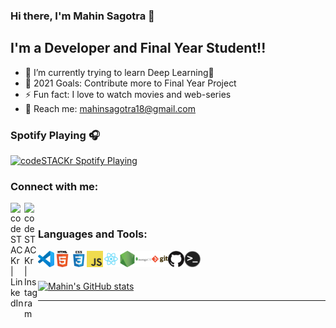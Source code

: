 ### Hi there, I'm Mahin Sagotra 👋

## I'm a Developer and Final Year Student!!

- 🌱 I’m currently trying to learn Deep Learning🤣
- 🥅 2021 Goals: Contribute more to Final Year Project
- ⚡ Fun fact: I love to watch movies and web-series
- 📧 Reach me: mahinsagotra18@gmail.com

### Spotify Playing 🎧

[<img src="https://now-playing-codestackr.vercel.app/api/spotify-playing" alt="codeSTACKr Spotify Playing" width="350" />](https://open.spotify.com/user/313iote2n5pbmk6rbciajk4yemvq?si=xncSseVvTIGIbK3JV3WEHg)

### Connect with me:

[<img align="left" alt="codeSTACKr | LinkedIn" width="22px" src="https://cdn.jsdelivr.net/npm/simple-icons@v3/icons/linkedin.svg" />][linkedin]
[<img align="left" alt="codeSTACKr | Instagram" width="22px" src="https://cdn.jsdelivr.net/npm/simple-icons@v3/icons/instagram.svg" />][instagram]

<br />

### Languages and Tools:

[<img align="left" alt="Visual Studio Code" width="26px" src="https://raw.githubusercontent.com/github/explore/80688e429a7d4ef2fca1e82350fe8e3517d3494d/topics/visual-studio-code/visual-studio-code.png" />][vscode]
[<img align="left" alt="HTML5" width="26px" src="https://raw.githubusercontent.com/github/explore/80688e429a7d4ef2fca1e82350fe8e3517d3494d/topics/html/html.png" />][html]
[<img align="left" alt="CSS3" width="26px" src="https://raw.githubusercontent.com/github/explore/80688e429a7d4ef2fca1e82350fe8e3517d3494d/topics/css/css.png" />][css]
[<img align="left" alt="JavaScript" width="26px" src="https://raw.githubusercontent.com/github/explore/80688e429a7d4ef2fca1e82350fe8e3517d3494d/topics/javascript/javascript.png" />][js]
[<img align="left" alt="React" width="26px" src="https://raw.githubusercontent.com/github/explore/80688e429a7d4ef2fca1e82350fe8e3517d3494d/topics/react/react.png" />][react]
[<img align="left" alt="Node.js" width="26px" src="https://raw.githubusercontent.com/github/explore/80688e429a7d4ef2fca1e82350fe8e3517d3494d/topics/nodejs/nodejs.png" />][node]
[<img align="left" alt="MongoDB" width="26px" src="https://raw.githubusercontent.com/github/explore/80688e429a7d4ef2fca1e82350fe8e3517d3494d/topics/mongodb/mongodb.png" />][mongo]
[<img align="left" alt="Git" width="26px" src="https://raw.githubusercontent.com/github/explore/80688e429a7d4ef2fca1e82350fe8e3517d3494d/topics/git/git.png" />][git]
[<img align="left" alt="GitHub" width="26px" src="https://raw.githubusercontent.com/github/explore/78df643247d429f6cc873026c0622819ad797942/topics/github/github.png" />][github]
[<img align="left" alt="Terminal" width="26px" src="https://raw.githubusercontent.com/github/explore/80688e429a7d4ef2fca1e82350fe8e3517d3494d/topics/terminal/terminal.png" />][terminal]

<br />
<br />

[![Mahin's GitHub stats](https://github-readme-stats.vercel.app/api?username=mahinsagotra&count_private=true&show_icons=true&theme=tokyonight)](https://github.com/liyahshaikh/github-readme-stats)

---

[instagram]: https://www.instagram.com/_mahin_sagotra/
[linkedin]: https://www.linkedin.com/in/mahin-sagotra/
[vscode]: https://code.visualstudio.com/
[html]: https://developer.mozilla.org/en-US/docs/Web/HTML/
[css]: https://developer.mozilla.org/en-US/docs/Learn/CSS/
[js]: https://developer.mozilla.org/en-US/docs/Learn/Getting_started_with_the_web/JavaScript_basics/
[react]: https://reactjs.org/
[node]: https://nodejs.org/en/
[mongo]: https://www.mongodb.com/
[git]: https://git-scm.com/
[github]: https://docs.github.com/en/
[terminal]: https://ubuntu.com/tutorials/command-line-for-beginners#1-overview
